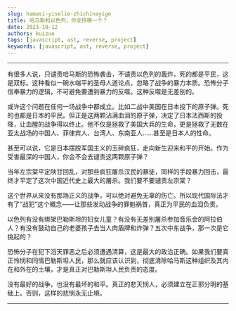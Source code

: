 ```yaml
---
slug: hamasi-yiselie-zhichinayige
title: 哈马斯和以色列，你支持哪一个？
date: 2023-10-12
authors: kuizuo
tags: [javascript, ast, reverse, project]
keywords: [javascript, ast, reverse, project]
---
```

---

有很多人说，只谴责哈马斯的恐怖袭击，不谴责以色列的轰炸，死的都是平民，这是双标。这种看似一碗水端平的圣母人道论点，忽略了战争的暴力本质。恐怖分子信奉暴力的逻辑，不可避免要遭到暴力的反噬。这种反噬是无差别的。

<!-- truncate -->

或许这个问题在任何一场战争中都成立。比如二战中美国在日本投下的原子弹。死的也都是日本的平民。但正是这两颗沾满血泪的原子弹，决定了日本法西斯的投降，让血腥的战争得以终止。他不仅是拯救了美国大兵的生命，更是拯救了无数在亚太战场的中国人、菲律宾人、台湾人、东南亚人……甚至是日本人的性命。 

甚至可以说，它是日本摆脱军国主义的玉碎疯狂，走向新生迎来和平的开始。作为受害最深的中国人，你会不会去谴责这两颗原子弹？

当年左宗棠平定陕甘回乱，对那些疯狂屠杀汉民的暴徒，同样的手段暴力回击，最终才平定了这次中国近代史上最大的屠杀。我们要不要谴责左宗棠？

这个世界从来没有那场正义的战争，可以绝对避免无辜的伤亡。所以现代国际法才有了“战犯”这个概念——让那些发动战争的罪魁祸首，真正为平民的血泪负责。

以色列有没有绑架巴勒斯坦的妇女儿童？有没有无差别屠杀参加音乐会的阿拉伯人？有没有鼓动自己的老婆孩子去当人肉盾牌和炸弹？五次中东战争，那一次是它挑起的？

恐怖分子在犯下滔天罪恶之后必须遭遇清算，这是最大的政治正确。如果我们要真正怜悯和同情巴勒斯坦人民，那么就应该认识到，彻底清除哈马斯这种组织及其内在和外在的土壤，才是真正对巴勒斯坦人民负责的态度。

没有最好的战争，也没有最坏的和平。真正的悲天悯人，必须建立在正邪分明的基础上。否则，这样的悲悯永无止境。

---
